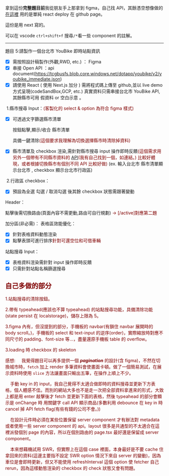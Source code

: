 拿到這份**完整題目前**我從朋友手上那拿到 figma，自己找 API，其餘憑空想像做的[在這裡](https://lqtjim.github.io/ubike/)
用的是單純 react deploy 在 github page。

這份是用 next 寫的。

可以在 vscode `ctrl+shift+f` 搜尋`/*`看一些 component 的註解。

---

題目 5:請製作一個台北市 YouBike 即時站點資訊

- [x] 需按照設計稿製作(外觀,RWD, etc.) ： Figma
- [x] 串接 Open API ：api document(https://tcgbusfs.blob.core.windows.net/dotapp/youbike/v2/youbike_immediate.json)
- [x] 請使用 React ( 使用 Next.js 加分 )
      需將程式碼上傳至 github,並以 live demo 方式呈現(codeSandBox,GCP, etc.)
      真實資料只需串接台北市 YouBike API,其餘縣市可用 假資料 or 空白示意 。

&nbsp;1.縣市搜尋 Input：<font color=#800000>(客製化的 select & option 為符合 figma 樣式)</font>

- [x] 可透過文字篩選縣市清單

  按鈕點擊,顯示/收合 縣市清單

  具備一鍵清除<font color=#800000>(這個要求我理解為切換選擇縣市時清除掉資料)</font>

- [x] 縣市清單及 checkbox 渲染,需針對縣市搜尋 input 操作即時反饋<font color=#800000>(這個需求用另外一個帶有不同縣市資料的 [API](https://apis.youbike.com.tw/json/station-yb2.json)(我有自己找到一個，如連結。) 比較好體現，或者根據切換縣市有個別不同 API 比較好做)</font>
      (ex. 輸入台北市 縣市清單顯示台北市 , checkbox 顯示台北市行政區)

&nbsp;2.行政區 checkbox：

- [x] 預設為全選
      勾選 / 取消勾選 後其餘 checkbox 狀態需跟著變動

Header：

點擊後需切換路由(頁面內容不需更動,路由可自行規劃)
<font color=#800000>-> [/active]對應第二題</font>

加分區(非必需)：
表格區效能優化：

- [x] 針對表格資料動態渲染
- [x] 點擊表頭可進行排序<font color=#800000>針對可還空位和可借車輛</font>

站點搜尋 Input：

- [x] 表格資料渲染需針對 input 操作即時反饋
- [x] 只需針對站點名稱篩選搜尋

## <font color=#800000>自己多做的部分</font>

<font color=#800000>
1.站點搜尋的清除按鈕。

2.帶有 typeahead(應該也不算 typeahead) 的站點搜尋功能，具備清除功能(state persist 在 localstorage)，儲存上限為 5。

3.figma 內有，但沒提到的部分，手機板的 navbar(有鎖住 navbar 展開時的 body scroll。)，手機板的 select 和 text-input 的逆序(order)，實際縮放時對應不同尺寸的 padding、font-size 等...，盡量還原手機板 table 的 overflow。

3.loading 時 checkbox 的 skeleton

感想:
&nbsp;&nbsp;&nbsp;&nbsp;我覺得題目可以再多提供一個 **_pagination_** 的設計(含 figma)，不然在切換城市時，`fetch` 加上 render 多筆資料會使畫面卡頓。做了一個簡易測試，在展示資料時使用 `slice` 方法讓畫面只輸出五筆，在操作上順上不少。

&nbsp;&nbsp;&nbsp;&nbsp;手動 key in 的 input，我自己覺得不太適合做即時的資料搜尋並更新下方表格，個人體感不佳。而別的網站大多也不是走一次把全部資料拿進來的形式，大致上都是用 enter 敲擊後才 fetch 並更新下面的表格，然後 typeahead 的部分會顯示是 onChange 時 用關鍵字 call API 顯示商品(多數利用 debounce 在 key in 時 cancel 掉 API fetch flag(有些有錢的公司不會。))

&nbsp;&nbsp;&nbsp;&nbsp;在設計元件時必須在某些位置保留 server component 才有辦法對 metadata 或者使用一些 server component 的 api。layout 很多是共通型的不太適合在這裡派發個別 page 的內容，所以在個別路由的 page.tsx 最好還是保留成 server component。

&nbsp;&nbsp;&nbsp;&nbsp;本來想藉機試用 SWR，但實際上在這個 case 裡面，本身最好是不要 cache 住拿回來的資料(這邊主要指不設定 SWR option 情況下來自 server 的變動)，因為車位是會即時更新，但又不能使用 refreshInterval 這個 option 使 fetcher 自己 rerun，因為這樣動態渲染的 checkbox 的 check 狀態又會有問題。
</font>
